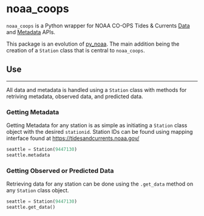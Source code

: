 # noaa_coops

`noaa_coops` is a Python wrapper for NOAA CO-OPS Tides &amp; Currents [Data](https://tidesandcurrents.noaa.gov/api/) and [Metadata](https://tidesandcurrents.noaa.gov/mdapi/latest/) APIs.


This package is an evolution of [py_noaa](https://github.com/GClunies/py_noaa). The main addition being the creation of a `Station` class that is central to `noaa_coops`.

## Use
---

All data and metadata is handled using a `Station` class with methods for retriving metadata, observed data, and predicted data.

### Getting Metadata

Getting Metadata for any station is as simple as initiating a `Station` class object with the desired `stationid`. Station IDs can be found using mapping interface found at https://tidesandcurrents.noaa.gov/

```python
seattle = Station(9447130)
seattle.metadata
```

### Getting Observed or Predicted Data
Retrieving data for any station can be done using the `.get_data` method on any `Station` class object.

```python
seattle = Station(9447130)
seattle.get_data()
```

